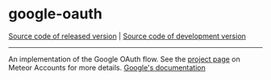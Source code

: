 # google-oauth
[Source code of released version](https://github.com/meteor/meteor/tree/master/packages/google-oauth) | [Source code of development version](https://github.com/meteor/meteor/tree/devel/packages/google-oauth)
***

An implementation of the Google OAuth flow. See the [project page](https://docs.meteor.com/api/accounts) on Meteor Accounts for more details.
[Google's documentation](https://developers.google.com/identity/protocols/oauth2)
